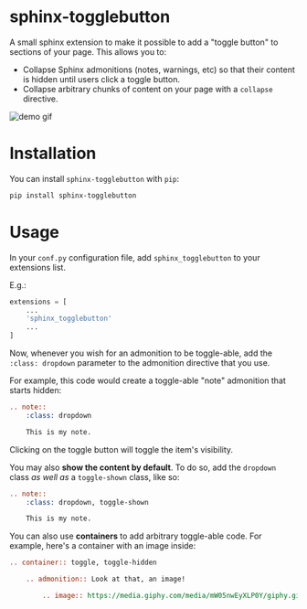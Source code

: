 # sphinx-togglebutton

A small sphinx extension to make it possible to add a "toggle button" to
sections of your page. This allows you to:

- Collapse Sphinx admonitions (notes, warnings, etc) so that their content is hidden
  until users click a toggle button.
- Collapse arbitrary chunks of content on your page with a `collapse` directive.

![demo gif](docs/_static/demo.gif)


Installation
============

You can install `sphinx-togglebutton` with `pip`:

```bash
pip install sphinx-togglebutton
```

Usage
=====

In your `conf.py` configuration file, add `sphinx_togglebutton`
to your extensions list.

E.g.:

```python
extensions = [
    ...
    'sphinx_togglebutton'
    ...
]
```
Now, whenever you wish for an admonition to be toggle-able, add the
`:class: dropdown` parameter to the admonition directive that you use.

For example, this code would create a toggle-able "note" admonition
that starts hidden:

```rst
.. note::
    :class: dropdown

    This is my note.
```

Clicking on the toggle button will toggle the item's visibility.

You may also **show the content by default**. To do so, add the `dropdown`
class *as well as* a `toggle-shown` class, like so:

```rst
.. note::
    :class: dropdown, toggle-shown

    This is my note.
```

You can also use **containers** to add arbitrary toggle-able code. For example,
here's a container with an image inside:

```rst
.. container:: toggle, toggle-hidden

    .. admonition:: Look at that, an image!

        .. image:: https://media.giphy.com/media/mW05nwEyXLP0Y/giphy.gif
```
